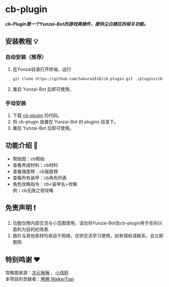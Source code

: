 # cb-plugin
**_cb-Plugin是一个Yunzai-Bot的游戏类插件，提供尘白禁区的相关功能。_**

## 安装教程 💡
### 自动安装（推荐）
1. 在Yunzai目录打开终端，运行
    ```sh
    git clone https://github.com/Sakura1618/cb-plugin.git ./plugins/cb-plugin
    ```
2. 重启 Yunzai-Bot 后即可使用。

### 手动安装
1. 下载 [cb-plugin](https://github.com/Sakura1618/cb-plugin) 的代码。
2. 将 cb-plugin 放置在 Yunzai-Bot 的 plugins 目录下。
3. 重启 Yunzai-Bot 后即可使用。

## 功能介绍 📖

- 帮助图：cb帮助
- 查看养成材料：cb材料
- 查看强度榜：cb强度榜
- 查看所有装甲：cb角色列表
- 角色攻略指令：cb<装甲名>攻略  
例：cb无限之视攻略

## 免责声明 ❗

1. 功能仅限内部交流与小范围使用，请勿将Yunzai-Bot及cb-plugin用于任何以盈利为目的的场景.
2. 图片与其他素材均来自于网络，仅供交流学习使用，如有侵权请联系，会立即删除.

## 特别鸣谢 ❤️
攻略图来源：[次元啾啾](https://space.bilibili.com/457766125) 、[小伟籽](https://space.bilibili.com/297410355)  
本项目的贡献者：[圈圈 WalkerTian](https://github.com/Walkersifolia)  